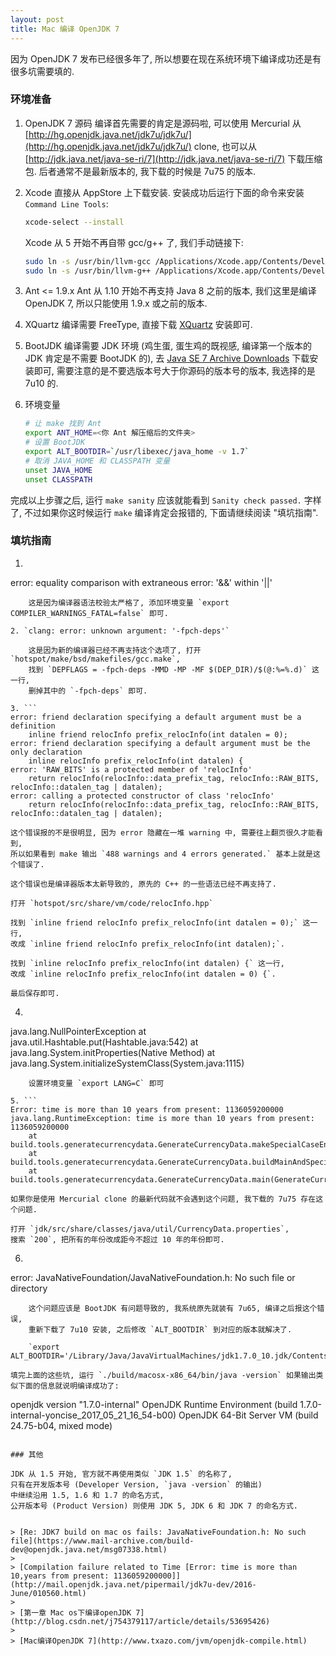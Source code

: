 ```yaml
---
layout: post
title: Mac 编译 OpenJDK 7
---
```


因为 OpenJDK 7 发布已经很多年了, 所以想要在现在系统环境下编译成功还是有很多坑需要填的.

### 环境准备

1. OpenJDK 7 源码
    编译首先需要的肯定是源码啦, 可以使用 Mercurial 从 
    [http://hg.openjdk.java.net/jdk7u/jdk7u/](http://hg.openjdk.java.net/jdk7u/jdk7u/)
    clone, 也可以从 [http://jdk.java.net/java-se-ri/7](http://jdk.java.net/java-se-ri/7)
    下载压缩包. 后者通常不是最新版本的, 我下载的时候是 7u75 的版本.

2. Xcode
    直接从 AppStore 上下载安装. 安装成功后运行下面的命令来安装 `Command Line Tools`:
    ``` bash
    xcode-select --install
    ```

    Xcode 从 5 开始不再自带 gcc/g++ 了, 我们手动链接下:

    ``` bash
    sudo ln -s /usr/bin/llvm-gcc /Applications/Xcode.app/Contents/Developer/usr/bin/llvm-gcc
    sudo ln -s /usr/bin/llvm-g++ /Applications/Xcode.app/Contents/Developer/usr/bin/llvm-g++
    ```

3. Ant <= 1.9.x
    Ant 从 1.10 开始不再支持 Java 8 之前的版本, 我们这里是编译 OpenJDK 7,
    所以只能使用 1.9.x 或之前的版本.

4. XQuartz
    编译需要 FreeType, 直接下载 [XQuartz](https://www.xquartz.org) 安装即可.

5. BootJDK
    编译需要 JDK 环境 (鸡生蛋, 蛋生鸡的既视感, 编译第一个版本的 JDK 肯定是不需要 BootJDK 的),
    去 [Java SE 7 Archive Downloads](http://www.oracle.com/technetwork/java/javase/downloads/java-archive-downloads-javase7-521261.html)
    下载安装即可, 需要注意的是不要选版本号大于你源码的版本号的版本, 我选择的是 7u10 的.

6. 环境变量
    ``` bash
    # 让 make 找到 Ant
    export ANT_HOME=<你 Ant 解压缩后的文件夹>
    # 设置 BootJDK
    export ALT_BOOTDIR=`/usr/libexec/java_home -v 1.7`
    # 取消 JAVA_HOME 和 CLASSPATH 变量
    unset JAVA_HOME
    unset CLASSPATH
    ```

完成以上步骤之后, 运行 `make sanity` 应该就能看到 `Sanity check passed.` 字样了,
不过如果你这时候运行 `make` 编译肯定会报错的, 下面请继续阅读 "填坑指南".

### 填坑指南

1. ```
error: equality comparison with extraneous
error: '&&' within '||'
```
    这是因为编译器语法校验太严格了, 添加环境变量 `export COMPILER_WARNINGS_FATAL=false` 即可.

2. `clang: error: unknown argument: '-fpch-deps'`

    这是因为新的编译器已经不再支持这个选项了, 打开 `hotspot/make/bsd/makefiles/gcc.make`,
    找到 `DEPFLAGS = -fpch-deps -MMD -MP -MF $(DEP_DIR)/$(@:%=%.d)` 这一行,
    删掉其中的 `-fpch-deps` 即可.

3. ```
error: friend declaration specifying a default argument must be a definition
    inline friend relocInfo prefix_relocInfo(int datalen = 0);
error: friend declaration specifying a default argument must be the only declaration
    inline relocInfo prefix_relocInfo(int datalen) {
error: 'RAW_BITS' is a protected member of 'relocInfo'
    return relocInfo(relocInfo::data_prefix_tag, relocInfo::RAW_BITS, relocInfo::datalen_tag | datalen);
error: calling a protected constructor of class 'relocInfo'
    return relocInfo(relocInfo::data_prefix_tag, relocInfo::RAW_BITS, relocInfo::datalen_tag | datalen);
```
    这个错误报的不是很明显, 因为 error 隐藏在一堆 warning 中, 需要往上翻页很久才能看到,
    所以如果看到 make 输出 `488 warnings and 4 errors generated.` 基本上就是这个错误了.

    这个错误也是编译器版本太新导致的, 原先的 C++ 的一些语法已经不再支持了.

    打开 `hotspot/src/share/vm/code/relocInfo.hpp`

    找到 `inline friend relocInfo prefix_relocInfo(int datalen = 0);` 这一行,
    改成 `inline friend relocInfo prefix_relocInfo(int datalen);`.

    找到 `inline relocInfo prefix_relocInfo(int datalen) {` 这一行,
    改成 `inline relocInfo prefix_relocInfo(int datalen = 0) {`.

    最后保存即可.

4. ```
java.lang.NullPointerException
	at java.util.Hashtable.put(Hashtable.java:542)
	at java.lang.System.initProperties(Native Method)
	at java.lang.System.initializeSystemClass(System.java:1115)
```
    设置环境变量 `export LANG=C` 即可

5. ```
Error: time is more than 10 years from present: 1136059200000
java.lang.RuntimeException: time is more than 10 years from present: 1136059200000
	at build.tools.generatecurrencydata.GenerateCurrencyData.makeSpecialCaseEntry(GenerateCurrencyData.java:285)
	at build.tools.generatecurrencydata.GenerateCurrencyData.buildMainAndSpecialCaseTables(GenerateCurrencyData.java:225)
	at build.tools.generatecurrencydata.GenerateCurrencyData.main(GenerateCurrencyData.java:154)
```
    如果你是使用 Mercurial clone 的最新代码就不会遇到这个问题, 我下载的 7u75 存在这个问题.

    打开 `jdk/src/share/classes/java/util/CurrencyData.properties`,
    搜索 `200`, 把所有的年份改成距今不超过 10 年的年份即可.

6. ```
error: JavaNativeFoundation/JavaNativeFoundation.h: No such file or directory
```
    这个问题应该是 BootJDK 有问题导致的, 我系统原先就装有 7u65, 编译之后报这个错误,
    重新下载了 7u10 安装, 之后修改 `ALT_BOOTDIR` 到对应的版本就解决了.

    `export ALT_BOOTDIR='/Library/Java/JavaVirtualMachines/jdk1.7.0_10.jdk/Contents/Home'`

填完上面的这些坑, 运行 `./build/macosx-x86_64/bin/java -version` 如果输出类似下面的信息就说明编译成功了:

```
openjdk version "1.7.0-internal"
OpenJDK Runtime Environment (build 1.7.0-internal-yoncise_2017_05_21_16_54-b00)
OpenJDK 64-Bit Server VM (build 24.75-b04, mixed mode)
```

### 其他

JDK 从 1.5 开始, 官方就不再使用类似 `JDK 1.5` 的名称了, 
只有在开发版本号 (Developer Version, `java -version` 的输出)
中继续沿用 1.5, 1.6 和 1.7 的命名方式, 
公开版本号 (Product Version) 则使用 JDK 5, JDK 6 和 JDK 7 的命名方式.


> [Re: JDK7 build on mac os fails: JavaNativeFoundation.h: No such file](https://www.mail-archive.com/build-dev@openjdk.java.net/msg07338.html)
>
> [Compilation failure related to Time [Error: time is more than	10,years from present: 1136059200000]](http://mail.openjdk.java.net/pipermail/jdk7u-dev/2016-June/010560.html)
>
> [第一章 Mac os下编译openJDK 7](http://blog.csdn.net/j754379117/article/details/53695426)
>
> [Mac编译OpenJDK 7](http://www.txazo.com/jvm/openjdk-compile.html)
